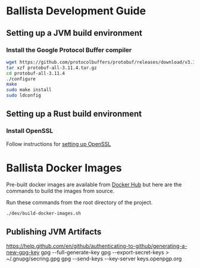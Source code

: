 # Ballista Development Guide

## Setting up a JVM build environment

### Install the Google Protocol Buffer compiler

```bash
wget https://github.com/protocolbuffers/protobuf/releases/download/v3.11.4/protobuf-all-3.11.4.tar.gz
tar xzf protobuf-all-3.11.4.tar.gz
cd protobuf-all-3.11.4
./configure
make
sudo make install
sudo ldconfig
```

## Setting up a Rust build environment

### Install OpenSSL

Follow instructions for [setting up OpenSSL](https://docs.rs/openssl/0.10.28/openssl/)



# Ballista Docker Images

Pre-built docker images are available from [Docker Hub](https://hub.docker.com/orgs/ballistacompute/repositories) but here are the commands to build the images from source.

Run these commands from the root directory of the project.

```bash
./dev/build-docker-images.sh
```

## Publishing JVM Artifacts

https://help.github.com/en/github/authenticating-to-github/generating-a-new-gpg-key
gpg --full-generate-key
gpg --export-secret-keys > ~/.gnupg/secring.gpg
gpg --send-keys <KEYID> --key-server keys.openpgp.org
